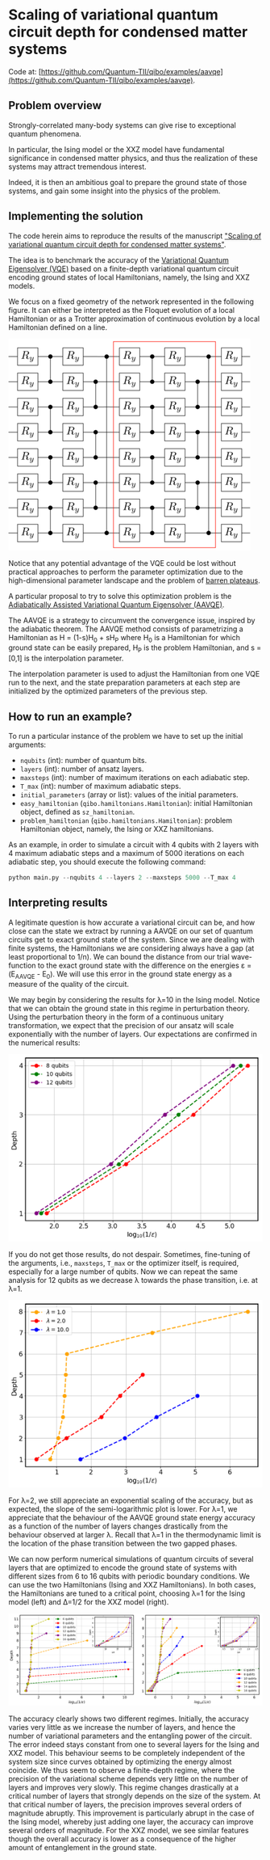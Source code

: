 # Scaling of variational quantum circuit depth for condensed matter systems

Code at: [https://github.com/Quantum-TII/qibo/examples/aavqe](https://github.com/Quantum-TII/qibo/examples/aavqe).

## Problem overview
Strongly-correlated many-body systems can give rise to exceptional quantum
phenomena.

In particular, the Ising model or the XXZ model have fundamental significance in
condensed matter physics, and thus the realization of these systems may attract
tremendous interest.

Indeed, it is then an ambitious goal to prepare the ground state of those
systems, and gain some insight into the physics of the problem.

## Implementing the solution

The code herein aims to reproduce the results of the manuscript ["Scaling of
variational quantum circuit depth for condensed matter
systems"](https://quantum-journal.org/papers/q-2020-05-28-272/).

The idea is to benchmark the accuracy of the [Variational Quantum Eigensolver
(VQE)](https://www.nature.com/articles/ncomms5213) based on a finite-depth
variational quantum circuit encoding ground states of local Hamiltonians,
namely, the Ising and XXZ models.

We focus on a fixed geometry of the network represented in  the following
figure. It can either be interpreted as the Floquet evolution of a local
Hamiltonian or as a Trotter approximation of continuous evolution by a local
Hamiltonian defined on a line.

![ansatz1](images/ansatz-1.png)

Notice that any potential advantage of the VQE could be lost without practical
approaches to perform the parameter optimization due to the high-dimensional
parameter landscape and the problem of [barren
plateaus](https://www.nature.com/articles/s41467-018-07090-4).

A particular proposal to try to solve this optimization problem is the
[Adiabatically Assisted Variational Quantum Eigensolver
(AAVQE)](https://arxiv.org/abs/1806.02287).

The AAVQE is a strategy to circumvent the convergence issue, inspired by the
adiabatic theorem. The AAVQE method consists of parametrizing a Hamiltonian as H
= (1-s)H<sub>0</sub> + sH<sub>P</sub> where H<sub>0</sub> is a Hamiltonian for
which ground state can be easily prepared, H<sub>P</sub> is the problem
Hamiltonian, and s = [0,1] is the interpolation parameter.

The interpolation parameter is used to adjust the Hamiltonian from one VQE run
to the next, and the state preparation parameters at each step are initialized
by the optimized parameters of the previous step.

## How to run an example?

To run a particular instance of the problem we have to set up the initial
arguments:
- `nqubits` (int): number of quantum bits.
- `layers` (int): number of ansatz layers.
- `maxsteps` (int): number of maximum iterations on each adiabatic step.
- `T_max` (int): number of maximum adiabatic steps.
- `initial_parameters` (array or list): values of the initial parameters.
- `easy_hamiltonian` (`qibo.hamiltonians.Hamiltonian`): initial Hamiltonian
  object, defined as `sz_hamiltonian`.
- `problem_hamiltonian` (`qibo.hamiltonians.Hamiltonian`): problem Hamiltonian
  object, namely, the Ising or XXZ hamiltonians.

As an example, in order to simulate a circuit with 4 qubits with 2 layers with 4
maximum adiabatic steps and a maximum of 5000 iterations on each adiabatic step,
you should execute the following command:

```python
python main.py --nqubits 4 --layers 2 --maxsteps 5000 --T_max 4
```

## Interpreting results

A legitimate question is how accurate a variational circuit can be, and how
close can the state we extract by running a AAVQE on our set of quantum circuits
get to exact ground state of the system. Since we are dealing with finite
systems, the Hamiltonians we are considering always have a gap (at least
proportional to 1/n). We can bound the distance from our trial wave-function to
the exact ground state with the difference on the energies ε =
(E<sub>AAVQE</sub> - E<sub>0</sub>). We will use this error in the ground state
energy as a measure of the quality of the circuit.

We may begin by considering the results for λ=10 in the Ising model. Notice that
we can obtain the ground state in this regime in perturbation theory. Using the
perturbation theory in the form of a continuous unitary transformation, we
expect that the precision of our ansatz will scale exponentially with the number
of layers. Our expectations are confirmed in the numerical results:

![lambda10](images/Lambda10_Ising.png)

If you do not get those results, do not despair. Sometimes, fine-tuning of the
arguments, i.e., `maxsteps`, `T_max` or the optimizer itself, is required,
especially for a large number of qubits. Now we can repeat the same analysis for
12 qubits as we decrease λ towards the phase transition, i.e. at λ=1.

![lambda](images/Lambdas_Ising.png)

For λ=2, we still appreciate an exponential scaling of the accuracy, but as
expected, the slope of the semi-logarithmic plot is lower.  For λ=1, we
appreciate that the behaviour of the AAVQE ground state energy accuracy as a
function of the number of layers changes drastically from the behaviour observed
at larger λ. Recall that λ=1 in the thermodynamic limit is the location of the
phase transition between the two gapped phases.

We can now perform numerical simulations of quantum circuits of several layers
that are optimized to encode the ground state of systems with different sizes
from 6 to 16 qubits with periodic boundary conditions. We can use the two
Hamiltonians (Ising and XXZ Hamiltonians). In both cases, the Hamiltonians are
tuned to a critical point, choosing λ=1 for the Ising model (left) and Δ=1/2 for
the XXZ model (right).

![lambda10](images/ising.png)

The accuracy clearly shows two different regimes. Initially, the accuracy varies
very little as we increase the number of layers, and hence the number of
variational parameters and the entangling power of the circuit. The error indeed
stays constant from one to several layers for the Ising and XXZ model. This
behaviour seems to be completely independent of the system size since curves
obtained by optimizing the energy almost coincide. We thus seem to observe a
finite-depth regime, where the precision of the variational scheme depends very
little on the number of layers and improves very slowly. This regime changes
drastically at a critical number of layers that strongly depends on the size of
the system. At that critical number of layers, the precision improves several
orders of magnitude abruptly. This improvement is particularly abrupt in the
case of the Ising model, whereby just adding one layer, the accuracy can improve
several orders of magnitude.  For the XXZ model, we see similar features though
the overall accuracy is lower as a consequence of the higher amount of
entanglement in the ground state.
